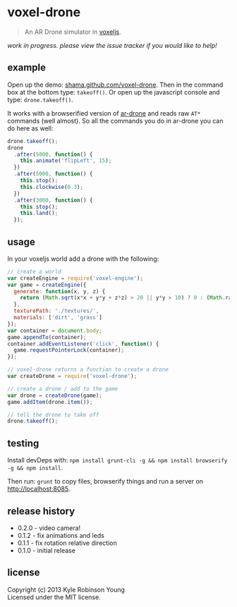# voxel-drone

> An AR Drone simulator in [voxeljs](http://voxeljs.com).

_work in progress. please view the issue tracker if you would like to help!_

## example

Open up the demo:
[shama.github.com/voxel-drone](http://shama.github.com/voxel-drone). Then in the
command box at the bottom type: `takeoff()`. Or open up the javascript console
and type: `drone.takeoff()`.

It works with a browserified version of
[ar-drone](https://github.com/felixge/node-ar-drone) and reads raw `AT*`
commands (well almost). So all the commands you do in ar-drone you can do
here as well:

```js
drone.takeoff();
drone
  .after(5000, function() {
    this.animate('flipLeft', 15);
  })
  .after(5000, function() {
    this.stop();
    this.clockwise(0.3);
  })
  .after(3000, function() {
    this.stop();
    this.land();
  });
```

## usage

In your voxeljs world add a drone with the following:

```js
// create a world
var createEngine = require('voxel-engine');
var game = createEngine({
  generate: function(x, y, z) {
    return (Math.sqrt(x*x + y*y + z*z) > 20 || y*y > 10) ? 0 : (Math.random() * 2) + 1;
  },
  texturePath: './textures/',
  materials: ['dirt', 'grass']
});
var container = document.body;
game.appendTo(container);
container.addEventListener('click', function() {
  game.requestPointerLock(container);
});

// voxel-drone returns a function to create a drone
var createDrone = require('voxel-drone');

// create a drone / add to the game
var drone = createDrone(game);
game.addItem(drone.item());

// tell the drone to take off
drone.takeoff();
```

## testing

Install devDeps with:
`npm install grunt-cli -g && npm install browserify -g && npm install`.

Then run: `grunt` to copy files, browserify things and run a server on
[http://localhost:8085](http://localhost:8085).

## release history
* 0.2.0 - video camera!
* 0.1.2 - fix animations and leds
* 0.1.1 - fix rotation relative direction
* 0.1.0 - initial release

## license
Copyright (c) 2013 Kyle Robinson Young  
Licensed under the MIT license.
